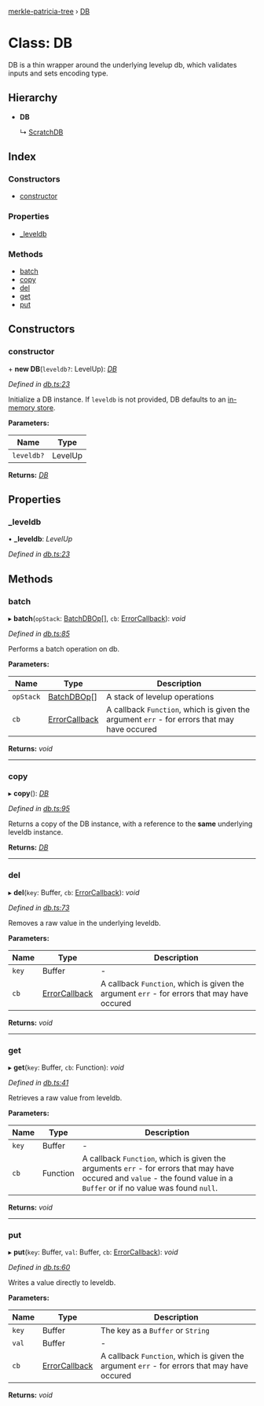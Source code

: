 [merkle-patricia-tree](../README.md) › [DB](db.md)

# Class: DB

DB is a thin wrapper around the underlying levelup db,
which validates inputs and sets encoding type.

## Hierarchy

* **DB**

  ↳ [ScratchDB](scratchdb.md)

## Index

### Constructors

* [constructor](db.md#constructor)

### Properties

* [_leveldb](db.md#_leveldb)

### Methods

* [batch](db.md#batch)
* [copy](db.md#copy)
* [del](db.md#del)
* [get](db.md#get)
* [put](db.md#put)

## Constructors

###  constructor

\+ **new DB**(`leveldb?`: LevelUp): *[DB](db.md)*

*Defined in [db.ts:23](https://github.com/ethereumjs/merkle-patricia-tree/blob/master/src/db.ts#L23)*

Initialize a DB instance. If `leveldb` is not provided, DB
defaults to an [in-memory store](https://github.com/Level/memdown).

**Parameters:**

Name | Type |
------ | ------ |
`leveldb?` | LevelUp |

**Returns:** *[DB](db.md)*

## Properties

###  _leveldb

• **_leveldb**: *LevelUp*

*Defined in [db.ts:23](https://github.com/ethereumjs/merkle-patricia-tree/blob/master/src/db.ts#L23)*

## Methods

###  batch

▸ **batch**(`opStack`: [BatchDBOp](../README.md#batchdbop)[], `cb`: [ErrorCallback](../README.md#errorcallback)): *void*

*Defined in [db.ts:85](https://github.com/ethereumjs/merkle-patricia-tree/blob/master/src/db.ts#L85)*

Performs a batch operation on db.

**Parameters:**

Name | Type | Description |
------ | ------ | ------ |
`opStack` | [BatchDBOp](../README.md#batchdbop)[] | A stack of levelup operations |
`cb` | [ErrorCallback](../README.md#errorcallback) | A callback `Function`, which is given the argument `err` - for errors that may have occured  |

**Returns:** *void*

___

###  copy

▸ **copy**(): *[DB](db.md)*

*Defined in [db.ts:95](https://github.com/ethereumjs/merkle-patricia-tree/blob/master/src/db.ts#L95)*

Returns a copy of the DB instance, with a reference
to the **same** underlying leveldb instance.

**Returns:** *[DB](db.md)*

___

###  del

▸ **del**(`key`: Buffer, `cb`: [ErrorCallback](../README.md#errorcallback)): *void*

*Defined in [db.ts:73](https://github.com/ethereumjs/merkle-patricia-tree/blob/master/src/db.ts#L73)*

Removes a raw value in the underlying leveldb.

**Parameters:**

Name | Type | Description |
------ | ------ | ------ |
`key` | Buffer | - |
`cb` | [ErrorCallback](../README.md#errorcallback) | A callback `Function`, which is given the argument `err` - for errors that may have occured  |

**Returns:** *void*

___

###  get

▸ **get**(`key`: Buffer, `cb`: Function): *void*

*Defined in [db.ts:41](https://github.com/ethereumjs/merkle-patricia-tree/blob/master/src/db.ts#L41)*

Retrieves a raw value from leveldb.

**Parameters:**

Name | Type | Description |
------ | ------ | ------ |
`key` | Buffer | - |
`cb` | Function | A callback `Function`, which is given the arguments `err` - for errors that may have occured and `value` - the found value in a `Buffer` or if no value was found `null`.  |

**Returns:** *void*

___

###  put

▸ **put**(`key`: Buffer, `val`: Buffer, `cb`: [ErrorCallback](../README.md#errorcallback)): *void*

*Defined in [db.ts:60](https://github.com/ethereumjs/merkle-patricia-tree/blob/master/src/db.ts#L60)*

Writes a value directly to leveldb.

**Parameters:**

Name | Type | Description |
------ | ------ | ------ |
`key` | Buffer | The key as a `Buffer` or `String` |
`val` | Buffer | - |
`cb` | [ErrorCallback](../README.md#errorcallback) | A callback `Function`, which is given the argument `err` - for errors that may have occured  |

**Returns:** *void*
